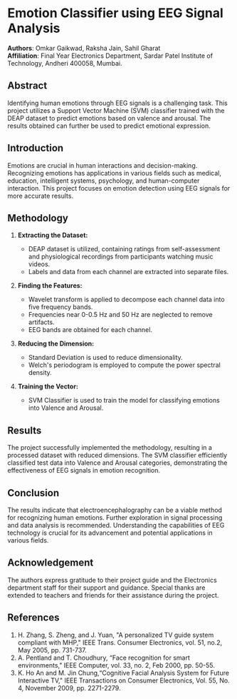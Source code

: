# Emotion Classifier using EEG Signal Analysis

**Authors**: Omkar Gaikwad, Raksha Jain, Sahil Gharat  
**Affiliation**: Final Year Electronics Department, Sardar Patel Institute of Technology, Andheri 400058, Mumbai.

## Abstract

Identifying human emotions through EEG signals is a challenging task. This project utilizes a Support Vector Machine (SVM) classifier trained with the DEAP dataset to predict emotions based on valence and arousal. The results obtained can further be used to predict emotional expression.

## Introduction

Emotions are crucial in human interactions and decision-making. Recognizing emotions has applications in various fields such as medical, education, intelligent systems, psychology, and human-computer interaction. This project focuses on emotion detection using EEG signals for more accurate results.

## Methodology

1. **Extracting the Dataset:**
   - DEAP dataset is utilized, containing ratings from self-assessment and physiological recordings from participants watching music videos.
   - Labels and data from each channel are extracted into separate files.

2. **Finding the Features:**
   - Wavelet transform is applied to decompose each channel data into five frequency bands.
   - Frequencies near 0-0.5 Hz and 50 Hz are neglected to remove artifacts.
   - EEG bands are obtained for each channel.

3. **Reducing the Dimension:**
   - Standard Deviation is used to reduce dimensionality.
   - Welch's periodogram is employed to compute the power spectral density.

4. **Training the Vector:**
   - SVM Classifier is used to train the model for classifying emotions into Valence and Arousal.

## Results

The project successfully implemented the methodology, resulting in a processed dataset with reduced dimensions. The SVM classifier efficiently classified test data into Valence and Arousal categories, demonstrating the effectiveness of EEG signals in emotion recognition.

## Conclusion

The results indicate that electroencephalography can be a viable method for recognizing human emotions. Further exploration in signal processing and data analysis is recommended. Understanding the capabilities of EEG technology is crucial for its advancement and potential applications in various fields.

## Acknowledgement

The authors express gratitude to their project guide and the Electronics department staff for their support and guidance. Special thanks are extended to teachers and friends for their assistance during the project.

## References

1. H. Zhang, S. Zheng, and J. Yuan, "A personalized TV guide system compliant with MHP," IEEE Trans. Consumer Electronics, vol. 51, no.2, May 2005, pp. 731-737.
2. A. Pentland and T. Choudhury, “Face recognition for smart environments," IEEE Computer, vol. 33, no. 2, Feb 2000, pp. 50-55.
3. K. Ho An and M. Jin Chung,“Cognitive Facial Analysis System for Future Interactive TV," IEEE Transactions on Consumer Electronics, Vol. 55, No. 4, November 2009, pp. 2271-2279.
